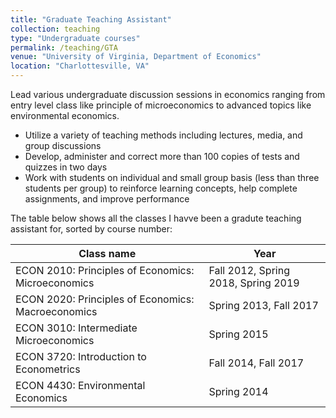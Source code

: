 ```yaml
---
title: "Graduate Teaching Assistant"
collection: teaching
type: "Undergraduate courses"
permalink: /teaching/GTA
venue: "University of Virginia, Department of Economics"
location: "Charlottesville, VA"
---
```


Lead various undergraduate discussion sessions in economics ranging from entry level class like principle of microeconomics to advanced topics like environmental economics.  

* Utilize a variety of teaching methods including lectures, media, and group discussions
* Develop, administer and correct more than 100 copies of tests and quizzes in two days
* Work with students on individual and small group basis (less than three students per group) to reinforce learning concepts, help complete assignments, and improve performance

The table below shows all the classes I havve been a gradute teaching assistant for, sorted by course number:

|Class name | Year |
|---|---|
|ECON 2010: Principles of Economics: Microeconomics | Fall 2012, Spring 2018, Spring 2019|
|ECON 2020: Principles of Economics: Macroeconomics | Spring 2013, Fall 2017|
|ECON 3010: Intermediate Microeconomics | Spring 2015 | Fall 2016|
|ECON 3720: Introduction to Econometrics | Fall 2014, Fall 2017|
|ECON 4430: Environmental Economics | Spring 2014|

